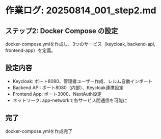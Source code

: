 # 作業ログ: 20250814_001_step2.md

## ステップ2: Docker Compose の設定

docker-compose.ymlを作成し、3つのサービス（keycloak, backend-api, frontend-app）を定義。

## 設定内容
- Keycloak: ポート8080、管理者ユーザー作成、レルム自動インポート
- Backend API: ポート8080（内部）、Keycloak連携設定
- Frontend App: ポート3000、NextAuth設定
- ネットワーク: app-networkで各サービス間通信を可能に

## 完了
docker-compose.ymlを作成完了
